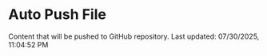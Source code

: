 # Auto Push File

Content that will be pushed to GitHub repository.
Last updated: 07/30/2025, 11:04:52 PM